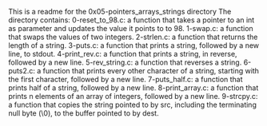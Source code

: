 This is a readme for the 0x05-pointers_arrays_strings directory
The directory contains:
0-reset_to_98.c: a function that takes a pointer to an int as parameter and updates the value it points to to 98.
1-swap.c:  a function that swaps the values of two integers.
2-strlen.c: a function that returns the length of a string.
3-puts.c: a function that prints a string, followed by a new line, to stdout.
4-print_rev.c: a function that prints a string, in reverse, followed by a new line.
5-rev_string.c: a function that reverses a string.
6-puts2.c: a function that prints every other character of a string, starting with the first character, followed by a new line.
7-puts_half.c: a function that prints half of a string, followed by a new line.
8-print_array.c: a function that prints n elements of an array of integers, followed by a new line.
9-strcpy.c: a function that copies the string pointed to by src, including the terminating null byte (\0), to the buffer pointed to by dest.

